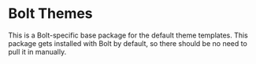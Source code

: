Bolt Themes
===========

This is a Bolt-specific base package for the default theme templates. This
package gets installed with Bolt by default, so there should be no need to pull
it in manually.
